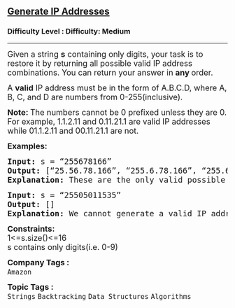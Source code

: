 <h2><a href="https://www.geeksforgeeks.org/problems/generate-ip-addresses/1?page=2&category=Recursion,Backtracking&sortBy=difficulty">Generate IP Addresses</a></h2><h3>Difficulty Level : Difficulty: Medium</h3><hr><div class="problems_problem_content__Xm_eO"><p><span style="font-size: 18px;">Given a string <strong>s</strong> containing only digits, your task is to restore it by returning all possible valid IP address combinations.&nbsp;</span><span style="font-size: 18px;">You can return your answer in&nbsp;</span><strong style="font-size: 18px;">any&nbsp;</strong><span style="font-size: 18px;">order.</span></p>
<p><span style="font-size: 18px;">A <strong>valid</strong> IP address must be in the form of A.B.C.D, where A, B, C, and D are numbers from 0-255(inclusive).</span></p>
<p><span style="font-size: 18px;"><strong>Note: </strong>The numbers cannot be 0 prefixed unless they are 0. For example, 1.1.2.11 and 0.11.21.1 are valid IP addresses while 01.1.2.11 and 00.11.21.1 are not.<br></span></p>
<p><span style="font-size: 18px;"><strong>Examples:</strong></span></p>
<pre><span style="font-size: 18px;"><strong style="font-size: 18px;">Input: </strong><span style="font-size: 18px;">s = “255678166”
</span><strong style="font-size: 18px;">Output: </strong></span><span style="font-size: 18px;">[“25.56.78.166”, “255.6.78.166”, “255.67.8.166”, “255.67.81.66”]<br><strong>Explanation: </strong>These are the only valid possible IP addresses.</span></pre>
<pre><span style="font-size: 18px;"><strong style="font-size: 18px;">Input: </strong><span style="font-size: 18px;">s = </span><span style="font-size: 18px;">“25505011535”
</span><strong style="font-size: 18px;">Output:</strong><span style="font-size: 18px;"> []<br><strong>Explanation:</strong> We cannot generate a valid IP address with this string.</span></span></pre>
<p><span style="font-size: 18px;"><strong>Constraints:</strong><br>1&lt;=s.size()&lt;=16<br>s contains only digits(i.e. 0-9)</span></p></div><p><span style=font-size:18px><strong>Company Tags : </strong><br><code>Amazon</code>&nbsp;<br><p><span style=font-size:18px><strong>Topic Tags : </strong><br><code>Strings</code>&nbsp;<code>Backtracking</code>&nbsp;<code>Data Structures</code>&nbsp;<code>Algorithms</code>&nbsp;